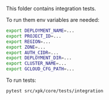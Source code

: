 This folder contains integration tests.

To run them env variables are needed:

```bash
export DEPLOYMENT_NAME=...
export PROJECT_ID=...
export REGION=...
export ZONE=...
export AUTH_CIDR=...
export DEPLOYMENT_DIR=...
export CLUSTER_NAME=...
export GCLOUD_CFG_PATH=...
```

To run tests:

```bash
pytest src/xpk/core/tests/integration
```